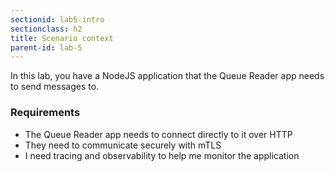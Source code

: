 ```yaml
---
sectionid: lab5-intro
sectionclass: h2
title: Scenario context
parent-id: lab-5
---
```


In this lab, you have a NodeJS application that the Queue Reader app needs to send messages to.

### Requirements

- The Queue Reader app needs to connect directly to it over HTTP
- They need to communicate securely with mTLS
- I need tracing and observability to help me monitor the application

